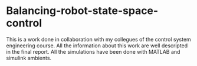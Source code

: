 # Balancing-robot-state-space-control

This is a work done in collaboration with my collegues of the control system engineering course. All the information about this work are well descripted in the final report. All the simulations have been done with MATLAB and simulink ambients. 
